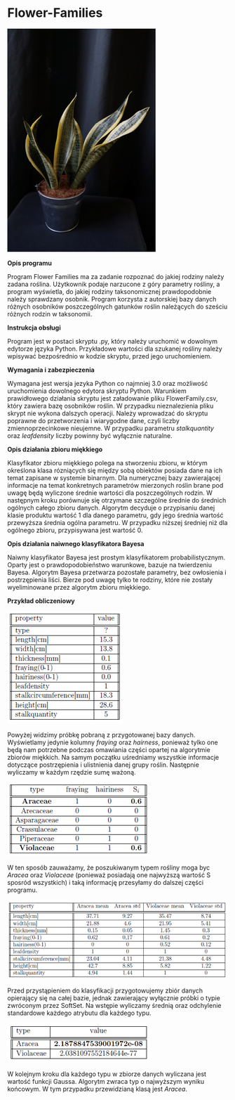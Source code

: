 # Flower-Families

 ![sansewieria gwinejska](https://github.com/swieczak/Flower-Families/blob/main/sansewieria.PNG)

**Opis programu**

Program Flower Families ma za zadanie rozpoznać do jakiej rodziny należy zadana roślina.
Użytkownik podaje narzucone z góry parametry rośliny, a program wyświetla, do jakiej rodziny
taksonomicznej prawdopodobnie należy sprawdzany osobnik.
Program korzysta z autorskiej bazy danych różnych osobników poszczególnych gatunków roślin
należących do sześciu różnych rodzin w taksonomii.

**Instrukcja obsługi**

Program jest w postaci skryptu .py, który należy uruchomić w dowolnym edytorze języka
Python. Przykładowe wartości dla szukanej rośliny należy wpisywać bezpośrednio w kodzie
skryptu, przed jego uruchomieniem.

**Wymagania i zabezpieczenia**

Wymagana jest wersja jezyka Python co najmniej 3.0 oraz możliwość uruchomienia dowolnego
edytora skryptu Python.
Warunkiem prawidłowego działania skryptu jest załadowanie pliku FlowerFamily.csv, który
zawiera bazę osobników roślin. W przypadku nieznalezienia pliku skrypt nie wykona dalszych
operacji.
Należy wprowadzać do skryptu poprawne do przetworzenia i wiarygodne dane, czyli liczby
zmiennoprzecinkowe nieujemne. W przypadku parametru *stalkquantity* oraz *leafdensity* liczby
powinny być wyłącznie naturalne.

**Opis działania zbioru miękkiego**

Klasyfikator zbioru miękkiego polega na stworzeniu zbioru, w którym określona klasa rózniących
się między sobą obiektów posiada dane na ich temat zapisane w systemie binarnym.
Dla numerycznej bazy zawierającej informacje na temat konkretnych parametrów mierzonych
roślin brane pod uwagę będą wyliczone średnie wartości dla poszczególnych rodzin. W następnym
kroku porównuje się otrzymane szczególne średnie do średnich ogólnych całego zbioru
danych. Algorytm decyduje o przypisaniu danej klasie produktu wartość 1 dla danego parametru,
gdy jego średnia wartość przewyższa średnia ogólna parametru. W przypadku niższej
średniej niż dla ogólnego zbioru, przypisywana jest wartość 0.

**Opis działania naiwnego klasyfikatora Bayesa**

Naiwny klasyfikator Bayesa jest prostym klasyfikatorem probabilistycznym. Oparty jest o
prawdopodobieństwo warunkowe, bazuje na twierdzeniu Bayesa. Algorytm Bayesa przetwarza pozostałe parametry, bez owłosienia i postrzępienia liści. Bierze
pod uwagę tylko te rodziny, które nie zostały wyeliminowane przez algorytm zbioru miękkiego.

**Przykład obliczeniowy**

 ![](https://github.com/swieczak/Flower-Families/blob/main/tab1.PNG)
 
 Powyżej widzimy próbkę pobraną z przygotowanej bazy danych. Wyświetlamy jedynie kolumny
*fraying* oraz *hairness*, ponieważ tylko one będą nam potrzebne podczas omawiania
części opartej na algorytmie zbiorów miękkich.
Na samym początku uśredniamy wszystkie informacje dotyczące postrzępienia i ulistnienia danej grupy roślin. Następnie wyliczamy w każdym rzędzie sumę ważoną.
 
 ![](https://github.com/swieczak/Flower-Families/blob/main/tab2.PNG)
 
 W ten sposób zauważamy, że poszukiwanym typem rośliny moga byc *Aracea* oraz *Violaceae*
(ponieważ posiadają one najwyższą wartość S sposród wszystkich) i taką informację
przesyłamy do dalszej części programu.
 
 ![](https://github.com/swieczak/Flower-Families/blob/main/tab3.PNG)
 
Przed przystąpieniem do klasyfikacji przygotowujemy zbiór danych opierający się na całej bazie,
jednak zawierający wyłącznie próbki o typie zwróconym przez SoftSet.
Na wstępie wyliczamy średnią oraz odchylenie standardowe każdego atrybutu dla każdego
typu.
 
 ![](https://github.com/swieczak/Flower-Families/blob/main/tab4.PNG)
 
 W kolejnym kroku dla każdego typu w zbiorze danych wyliczana jest wartość funkcji Gaussa. Algorytm zwraca typ o najwyższym wyniku końcowym.
W tym przypadku przewidzianą klasą jest *Aracea*.
